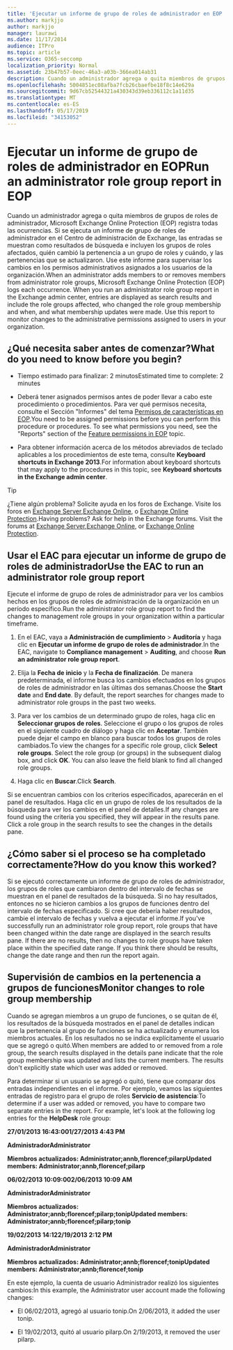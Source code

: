 ```yaml
---
title: 'Ejecutar un informe de grupo de roles de administrador en EOP '
ms.author: markjjo
author: markjjo
manager: laurawi
ms.date: 11/17/2014
audience: ITPro
ms.topic: article
ms.service: O365-seccomp
localization_priority: Normal
ms.assetid: 23b47b57-0eec-46a3-a03b-366ea014ab31
description: Cuando un administrador agrega o quita miembros de grupos de roles de administrador, Microsoft Exchange Online Protection (EOP) registra todas las ocurrencias.
ms.openlocfilehash: 5004851ec08afba7fcb26cbaefbe18f8c14e629a
ms.sourcegitcommit: 9d67cb52544321a430343d39eb336112c1a11d35
ms.translationtype: MT
ms.contentlocale: es-ES
ms.lasthandoff: 05/17/2019
ms.locfileid: "34153052"
---
```

# <a name="run-an-administrator-role-group-report-in-eop"></a><span data-ttu-id="39ef5-103">Ejecutar un informe de grupo de roles de administrador en EOP</span><span class="sxs-lookup"><span data-stu-id="39ef5-103">Run an administrator role group report in EOP</span></span> 

 <span data-ttu-id="39ef5-p101">Cuando un administrador agrega o quita miembros de grupos de roles de administrador, Microsoft Exchange Online Protection (EOP) registra todas las ocurrencias. Si se ejecuta un informe de grupo de roles de administrador en el Centro de administración de Exchange, las entradas se muestran como resultados de búsqueda e incluyen los grupos de roles afectados, quién cambió la pertenencia a un grupo de roles y cuándo, y las pertenencias que se actualizaron. Use este informe para supervisar los cambios en los permisos administrativos asignados a los usuarios de la organización.</span><span class="sxs-lookup"><span data-stu-id="39ef5-p101">When an administrator adds members to or removes members from administrator role groups, Microsoft Exchange Online Protection (EOP) logs each occurrence. When you run an administrator role group report in the Exchange admin center, entries are displayed as search results and include the role groups affected, who changed the role group membership and when, and what membership updates were made. Use this report to monitor changes to the administrative permissions assigned to users in your organization.</span></span>
  
## <a name="what-do-you-need-to-know-before-you-begin"></a><span data-ttu-id="39ef5-107">¿Qué necesita saber antes de comenzar?</span><span class="sxs-lookup"><span data-stu-id="39ef5-107">What do you need to know before you begin?</span></span>

- <span data-ttu-id="39ef5-108">Tiempo estimado para finalizar: 2 minutos</span><span class="sxs-lookup"><span data-stu-id="39ef5-108">Estimated time to complete: 2 minutes</span></span>
    
- <span data-ttu-id="39ef5-p102">Deberá tener asignados permisos antes de poder llevar a cabo este procedimiento o procedimientos. Para ver qué permisos necesita, consulte el Sección "Informes" del tema [Permisos de características en EOP](feature-permissions-in-eop.md).</span><span class="sxs-lookup"><span data-stu-id="39ef5-p102">You need to be assigned permissions before you can perform this procedure or procedures. To see what permissions you need, see the "Reports" section of the [Feature permissions in EOP](feature-permissions-in-eop.md) topic.</span></span> 
    
- <span data-ttu-id="39ef5-111">Para obtener información acerca de los métodos abreviados de teclado aplicables a los procedimientos de este tema, consulte **Keyboard shortcuts in Exchange 2013**.</span><span class="sxs-lookup"><span data-stu-id="39ef5-111">For information about keyboard shortcuts that may apply to the procedures in this topic, see **Keyboard shortcuts in the Exchange admin center**.</span></span>
    
> [!TIP]
> <span data-ttu-id="39ef5-p103">¿Tiene algún problema? Solicite ayuda en los foros de Exchange. Visite los foros en [Exchange Server](https://go.microsoft.com/fwlink/p/?linkId=60612),[Exchange Online](https://go.microsoft.com/fwlink/p/?linkId=267542), o [Exchange Online Protection](https://go.microsoft.com/fwlink/p/?linkId=285351).</span><span class="sxs-lookup"><span data-stu-id="39ef5-p103">Having problems? Ask for help in the Exchange forums. Visit the forums at [Exchange Server](https://go.microsoft.com/fwlink/p/?linkId=60612),[Exchange Online](https://go.microsoft.com/fwlink/p/?linkId=267542), or [Exchange Online Protection](https://go.microsoft.com/fwlink/p/?linkId=285351).</span></span> 
  
## <a name="use-the-eac-to-run-an-administrator-role-group-report"></a><span data-ttu-id="39ef5-115">Usar el EAC para ejecutar un informe de grupo de roles de administrador</span><span class="sxs-lookup"><span data-stu-id="39ef5-115">Use the EAC to run an administrator role group report</span></span>

<span data-ttu-id="39ef5-116">Ejecute el informe de grupo de roles de administrador para ver los cambios hechos en los grupos de roles de administración de la organización en un período específico.</span><span class="sxs-lookup"><span data-stu-id="39ef5-116">Run the administrator role group report to find the changes to management role groups in your organization within a particular timeframe.</span></span>
  
1. <span data-ttu-id="39ef5-117">En el EAC, vaya a **Administración de cumplimiento** \> **Auditoría** y haga clic en **Ejecutar un informe de grupo de roles de administrador**.</span><span class="sxs-lookup"><span data-stu-id="39ef5-117">In the EAC, navigate to **Compliance management** \> **Auditing**, and choose **Run an administrator role group report**.</span></span>
    
2. <span data-ttu-id="39ef5-p104">Elija la **Fecha de inicio** y la **Fecha de finalización**. De manera predeterminada, el informe busca los cambios efectuados en los grupos de roles de administrador en las últimas dos semanas.</span><span class="sxs-lookup"><span data-stu-id="39ef5-p104">Choose the **Start date** and **End date**. By default, the report searches for changes made to administrator role groups in the past two weeks.</span></span>
    
3. <span data-ttu-id="39ef5-p105">Para ver los cambios de un determinado grupo de roles, haga clic en **Seleccionar grupos de roles**. Seleccione el grupo o los grupos de roles en el siguiente cuadro de diálogo y haga clic en **Aceptar**. También puede dejar el campo en blanco para buscar todos los grupos de roles cambiados.</span><span class="sxs-lookup"><span data-stu-id="39ef5-p105">To view the changes for a specific role group, click **Select role groups**. Select the role group (or groups) in the subsequent dialog box, and click **OK**. You can also leave the field blank to find all changed role groups.</span></span>
    
4. <span data-ttu-id="39ef5-123">Haga clic en **Buscar**.</span><span class="sxs-lookup"><span data-stu-id="39ef5-123">Click **Search**.</span></span>
    
<span data-ttu-id="39ef5-p106">Si se encuentran cambios con los criterios especificados, aparecerán en el panel de resultados. Haga clic en un grupo de roles de los resultados de la búsqueda para ver los cambios en el panel de detalles.</span><span class="sxs-lookup"><span data-stu-id="39ef5-p106">If any changes are found using the criteria you specified, they will appear in the results pane. Click a role group in the search results to see the changes in the details pane.</span></span>
  
## <a name="how-do-you-know-this-worked"></a><span data-ttu-id="39ef5-126">¿Cómo saber si el proceso se ha completado correctamente?</span><span class="sxs-lookup"><span data-stu-id="39ef5-126">How do you know this worked?</span></span>

<span data-ttu-id="39ef5-p107">Si se ejecutó correctamente un informe de grupo de roles de administrador, los grupos de roles que cambiaron dentro del intervalo de fechas se muestran en el panel de resultados de la búsqueda. Si no hay resultados, entonces no se hicieron cambios a los grupos de funciones dentro del intervalo de fechas especificado. Si cree que debería haber resultados, cambie el intervalo de fechas y vuelva a ejecutar el informe.</span><span class="sxs-lookup"><span data-stu-id="39ef5-p107">If you've successfully run an administrator role group report, role groups that have been changed within the date range are displayed in the search results pane. If there are no results, then no changes to role groups have taken place within the specified date range. If you think there should be results, change the date range and then run the report again.</span></span>
  
## <a name="monitor-changes-to-role-group-membership"></a><span data-ttu-id="39ef5-130">Supervisión de cambios en la pertenencia a grupos de funciones</span><span class="sxs-lookup"><span data-stu-id="39ef5-130">Monitor changes to role group membership</span></span>

<span data-ttu-id="39ef5-p108">Cuando se agregan miembros a un grupo de funciones, o se quitan de él, los resultados de la búsqueda mostrados en el panel de detalles indican que la pertenencia al grupo de funciones se ha actualizado y enumera los miembros actuales. En los resultados no se indica explícitamente el usuario que se agregó o quitó.</span><span class="sxs-lookup"><span data-stu-id="39ef5-p108">When members are added to or removed from a role group, the search results displayed in the details pane indicate that the role group membership was updated and lists the current members. The results don't explicitly state which user was added or removed.</span></span>
  
<span data-ttu-id="39ef5-p109">Para determinar si un usuario se agregó o quitó, tiene que comparar dos entradas independientes en el informe. Por ejemplo, veamos las siguientes entradas de registro para el grupo de roles **Servicio de asistencia**:</span><span class="sxs-lookup"><span data-stu-id="39ef5-p109">To determine if a user was added or removed, you have to compare two separate entries in the report. For example, let's look at the following log entries for the **HelpDesk** role group:</span></span> 
  
 <span data-ttu-id="39ef5-135">**27/01/2013 16:43:00**</span><span class="sxs-lookup"><span data-stu-id="39ef5-135">**1/27/2013 4:43 PM**</span></span>
  
 <span data-ttu-id="39ef5-136">**Administrador**</span><span class="sxs-lookup"><span data-stu-id="39ef5-136">**Administrator**</span></span>
  
 <span data-ttu-id="39ef5-137">**Miembros actualizados: Administrator;annb,florencef;pilarp**</span><span class="sxs-lookup"><span data-stu-id="39ef5-137">**Updated members: Administrator;annb,florencef;pilarp**</span></span>
  
 <span data-ttu-id="39ef5-138">**06/02/2013 10:09:00**</span><span class="sxs-lookup"><span data-stu-id="39ef5-138">**2/06/2013 10:09 AM**</span></span>
  
 <span data-ttu-id="39ef5-139">**Administrador**</span><span class="sxs-lookup"><span data-stu-id="39ef5-139">**Administrator**</span></span>
  
 <span data-ttu-id="39ef5-140">**Miembros actualizados: Administrator;annb;florencef;pilarp;tonip**</span><span class="sxs-lookup"><span data-stu-id="39ef5-140">**Updated members: Administrator;annb;florencef;pilarp;tonip**</span></span>
  
 <span data-ttu-id="39ef5-141">**19/02/2013 14:12**</span><span class="sxs-lookup"><span data-stu-id="39ef5-141">**2/19/2013 2:12 PM**</span></span>
  
 <span data-ttu-id="39ef5-142">**Administrador**</span><span class="sxs-lookup"><span data-stu-id="39ef5-142">**Administrator**</span></span>
  
 <span data-ttu-id="39ef5-143">**Miembros actualizados: Administrator;annb;florencef;tonip**</span><span class="sxs-lookup"><span data-stu-id="39ef5-143">**Updated members: Administrator;annb;florencef;tonip**</span></span>
  
<span data-ttu-id="39ef5-144">En este ejemplo, la cuenta de usuario Administrador realizó los siguientes cambios:</span><span class="sxs-lookup"><span data-stu-id="39ef5-144">In this example, the Administrator user account made the following changes:</span></span>
  
- <span data-ttu-id="39ef5-145">El 06/02/2013, agregó al usuario tonip.</span><span class="sxs-lookup"><span data-stu-id="39ef5-145">On 2/06/2013, it added the user tonip.</span></span>
    
- <span data-ttu-id="39ef5-146">El 19/02/2013, quitó al usuario pilarp.</span><span class="sxs-lookup"><span data-stu-id="39ef5-146">On 2/19/2013, it removed the user pilarp.</span></span>
    

